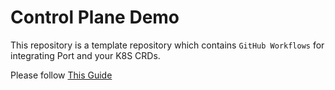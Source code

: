 # Control Plane Demo

This repository is a template repository which contains `GitHub Workflows` for integrating Port and your K8S CRDs. 

Please follow [This Guide](https://docs.getport.io/guides-and-tutorials/let-developers-consume-k8s-api-extensions)
